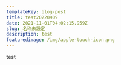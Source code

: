 ```yaml
---
templateKey: blog-post
title: test20220909
date: 2021-11-01T04:02:15.959Z
slug: 名称未設定
description: test
featuredimage: /img/apple-touch-icon.png
---
```

test